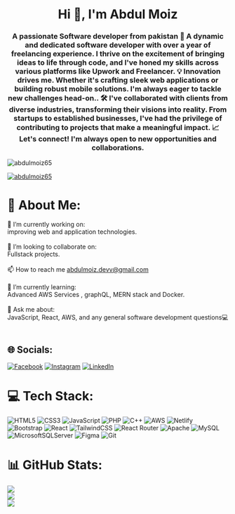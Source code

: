 <h1 align="center" color="orange" >Hi 👋, I'm Abdul Moiz</h1>
<h3 align="center">A passionate Software developer from pakistan 👋 A dynamic and dedicated software developer with over a year of freelancing experience. I thrive on the excitement of bringing ideas to life through code, and I've honed my skills across various platforms like Upwork and Freelancer. 💡 Innovation drives me. Whether it's crafting sleek web applications or building robust mobile solutions. I'm always eager to tackle new challenges head-on.. 🛠️ I've collaborated with clients from diverse industries, transforming their visions into reality. From startups to established businesses, I've had the privilege of contributing to projects that make a meaningful impact. 📈 Let's connect! I'm always open to new opportunities and collaborations.</h3>

<p align="left"> <img src="https://komarev.com/ghpvc/?username=abdulmoiz65&label=Profile%20views&color=0e75b6&style=flat" alt="abdulmoiz65" /> </p>

<p align="left"> <a href="https://github.com/ryo-ma/github-profile-trophy"><img src="https://github-profile-trophy.vercel.app/?username=abdulmoiz65" alt="abdulmoiz65" /></a> </p>

# 💫 About Me:
🔭 I’m currently working on:<br>improving web and application technologies.<br><br>👯 I’m looking to collaborate on:<br>Fullstack projects.<br><br>📫 How to reach me abdulmoiz.devv@gmail.com<br><br>🌱 I’m currently learning:<br>Advanced AWS Services , graphQL, MERN stack and Docker.<br><br>💬 Ask me about:<br>JavaScript, React, AWS, and any general software development questions💻<br><br>

## 🌐 Socials:
[![Facebook](https://img.shields.io/badge/Facebook-%231877F2.svg?logo=Facebook&logoColor=white)](https://facebook.com/AbdulMoiz) [![Instagram](https://img.shields.io/badge/Instagram-%23E4405F.svg?logo=Instagram&logoColor=white)](https://instagram.com/abdulmoiz__65) [![LinkedIn](https://img.shields.io/badge/LinkedIn-%230077B5.svg?logo=linkedin&logoColor=white)](https://linkedin.com/in/www.linkedin.com/in/abdul-moiz-65-devv) 
# 💻 Tech Stack:
![HTML5](https://img.shields.io/badge/html5-%23E34F26.svg?style=for-the-badge&logo=html5&logoColor=white) ![CSS3](https://img.shields.io/badge/css3-%231572B6.svg?style=for-the-badge&logo=css3&logoColor=white) ![JavaScript](https://img.shields.io/badge/javascript-%23323330.svg?style=for-the-badge&logo=javascript&logoColor=%23F7DF1E) ![PHP](https://img.shields.io/badge/php-%23777BB4.svg?style=for-the-badge&logo=php&logoColor=white) ![C++](https://img.shields.io/badge/c++-%2300599C.svg?style=for-the-badge&logo=c%2B%2B&logoColor=white) ![AWS](https://img.shields.io/badge/AWS-%23FF9900.svg?style=for-the-badge&logo=amazon-aws&logoColor=white) ![Netlify](https://img.shields.io/badge/netlify-%23000000.svg?style=for-the-badge&logo=netlify&logoColor=#00C7B7) ![Bootstrap](https://img.shields.io/badge/bootstrap-%238511FA.svg?style=for-the-badge&logo=bootstrap&logoColor=white) ![React](https://img.shields.io/badge/react-%2320232a.svg?style=for-the-badge&logo=react&logoColor=%2361DAFB) ![TailwindCSS](https://img.shields.io/badge/tailwindcss-%2338B2AC.svg?style=for-the-badge&logo=tailwind-css&logoColor=white) ![React Router](https://img.shields.io/badge/React_Router-CA4245?style=for-the-badge&logo=react-router&logoColor=white) ![Apache](https://img.shields.io/badge/apache-%23D42029.svg?style=for-the-badge&logo=apache&logoColor=white) ![MySQL](https://img.shields.io/badge/mysql-4479A1.svg?style=for-the-badge&logo=mysql&logoColor=white) ![MicrosoftSQLServer](https://img.shields.io/badge/Microsoft%20SQL%20Server-CC2927?style=for-the-badge&logo=microsoft%20sql%20server&logoColor=white) ![Figma](https://img.shields.io/badge/figma-%23F24E1E.svg?style=for-the-badge&logo=figma&logoColor=white) ![Git](https://img.shields.io/badge/git-%23F05033.svg?style=for-the-badge&logo=git&logoColor=white)
# 📊 GitHub Stats:
![](https://github-readme-stats.vercel.app/api?username=abdulmoiz65&theme=dark&hide_border=true&include_all_commits=false&count_private=false)<br/>
![](https://github-readme-streak-stats.herokuapp.com/?user=abdulmoiz65&theme=dark&hide_border=true)<br/>
![](https://github-readme-stats.vercel.app/api/top-langs/?username=abdulmoiz65&theme=dark&hide_border=true&include_all_commits=false&count_private=false&layout=compact)
